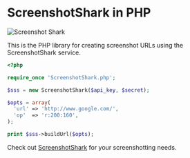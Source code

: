# ScreenshotShark in PHP

![Screenshot Shark](http://screenshotshark.com/images/logo.png)

This is the PHP library for creating screenshot URLs using the ScreenshotShark service.

```php
<?php

require_once 'ScreenshotShark.php';

$sss = new ScreenshotShark($api_key, $secret);

$opts = array(
  'url' => 'http://www.google.com/',
  'op'  => 'r:200:160',
);

print $sss->buildUrl($opts);
```

Check out [ScreenshotShark](http://www.screenshotshark.com) for your screenshotting needs.
